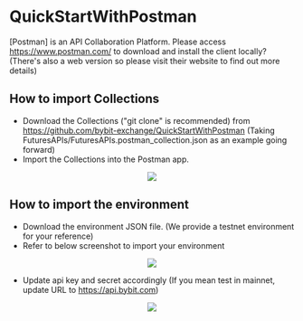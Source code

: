 # QuickStartWithPostman

[Postman] is an API Collaboration Platform. Please access https://www.postman.com/ to download and install the client locally? (There's also a web version so please visit their website to find out more details)

## How to import Collections

- Download the Collections ("git clone" is recommended) from https://github.com/bybit-exchange/QuickStartWithPostman (Taking FuturesAPIs/FuturesAPIs.postman_collection.json as an example going forward)
- Import the Collections into the Postman app.

<p align="center"><img src="https://github.com/bybit-exchange/QuickStartWithPostman/blob/main/ImportCollection.png" /></p>



## How to import the environment
- Download the environment JSON file. (We provide a testnet environment for your reference)
- Refer to below screenshot to import your environment

<p align="center"><img src="https://github.com/bybit-exchange/QuickStartWithPostman/blob/main/ImportEnvironment.png" /></p>

- Update api key and secret accordingly (If you mean test in mainnet, update URL to https://api.bybit.com)

<p align="center"><img src="https://github.com/bybit-exchange/QuickStartWithPostman/blob/main/ConfigEnv.png" /></p>
